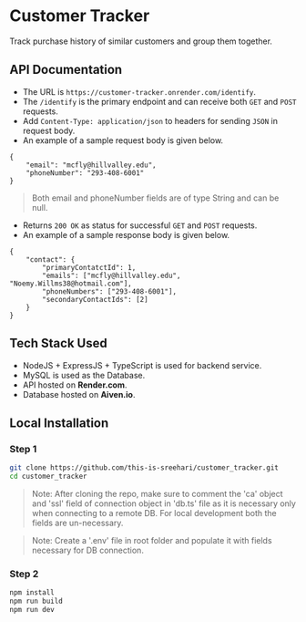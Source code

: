 # Customer Tracker

Track purchase history of similar customers and group them together.

## API Documentation
- The URL is `https://customer-tracker.onrender.com/identify`.
- The `/identify` is the primary endpoint and can receive both `GET` and `POST` requests.
- Add `Content-Type: application/json` to headers for sending `JSON` in request body. 
- An example of a sample request body is given below.

```
{
    "email": "mcfly@hillvalley.edu",
    "phoneNumber": "293-408-6001"
}
```
>Both email and phoneNumber fields are of type String and can be null.
- Returns `200 OK` as status for successful  `GET` and `POST` requests.
- An example of a sample response body is given below.
```
{
    "contact": {
        "primaryContatctId": 1,
        "emails": ["mcfly@hillvalley.edu", "Noemy.Willms38@hotmail.com"],
        "phoneNumbers": ["293-408-6001"],
        "secondaryContactIds": [2]
    }
}
```
## Tech Stack Used

- NodeJS + ExpressJS + TypeScript is used for backend service.
- MySQL is used as the Database.
- API hosted on **Render.com**.
- Database hosted on **Aiven.io**.

## Local Installation

### Step 1
```bash
git clone https://github.com/this-is-sreehari/customer_tracker.git
cd customer_tracker
```
> Note: After cloning the repo, make sure to comment the 'ca' object and 'ssl' field of connection object in 'db.ts' file as it is necessary only when connecting to a remote DB. For local development both the fields are un-necessary.

> Note: Create a '.env' file in root folder and populate it with fields necessary for DB connection.

### Step 2
```bash
npm install
npm run build
npm run dev
```
